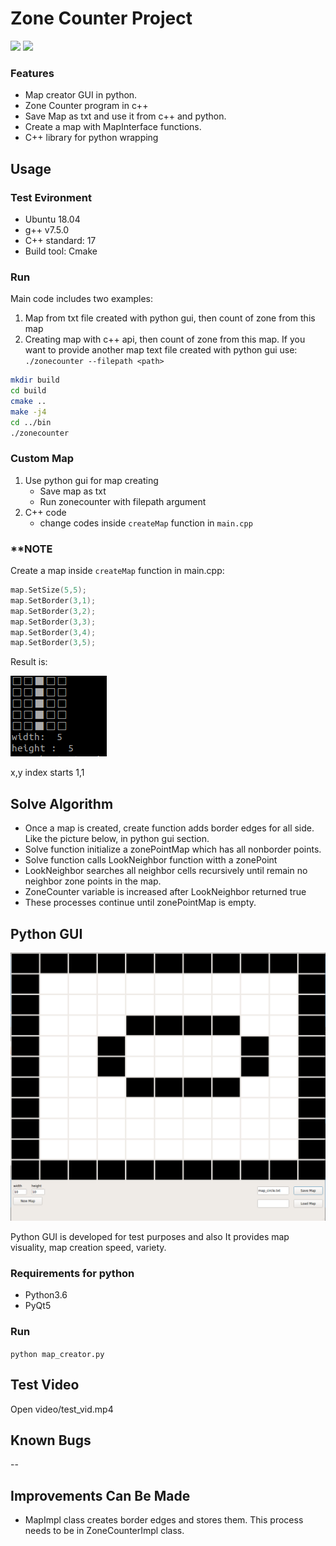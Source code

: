 # Zone Counter Project

![](https://img.shields.io/badge/platform-Ubuntu%20Bionic-blue) ![](https://img.shields.io/badge/build-passing-green)
### Features

- Map creator GUI in python.
- Zone Counter program in c++
- Save Map as txt and use it from c++ and python.
- Create a map with MapInterface functions.
- C++ library for python wrapping

## Usage

### Test Evironment
- Ubuntu 18.04
- g++ v7.5.0
- C++ standard: 17
- Build tool: Cmake

### Run
Main code includes two examples:
1. Map from txt file created with python gui, then count of zone from this map
2. Creating map  with c++ api, then count of zone from this map.
If you want to provide another map text file created with python gui use: `./zonecounter --filepath <path>`

```bash
mkdir build
cd build
cmake ..
make -j4
cd ../bin
./zonecounter
```

### Custom Map
1. Use python gui for map creating
	- Save map as txt
	- Run zonecounter with filepath argument
2. C++ code
	- change codes inside `createMap` function in `main.cpp`
	
### ****NOTE**
Create a map inside `createMap` function in main.cpp:
```c++
map.SetSize(5,5);
map.SetBorder(3,1);
map.SetBorder(3,2);
map.SetBorder(3,3);
map.SetBorder(3,4);
map.SetBorder(3,5);
```
Result is:

![](images/map5x5.png)

x,y index starts 1,1

## Solve Algorithm

- Once a map is created, create function adds border edges for all side. Like the picture below, in python gui section.
- Solve function initialize a zonePointMap which has all nonborder points. 
- Solve function calls LookNeighbor function witth a zonePoint
- LookNeighbor searches all neighbor cells recursively until remain no neighbor zone points in the map.
- ZoneCounter variable is increased after LookNeighbor returned true
- These processes continue until zonePointMap is empty.

## Python GUI

![](images/python_gui.png)

Python GUI is developed for test purposes and also It provides map visuality, map creation speed, variety.

### Requirements for python
- Python3.6
- PyQt5

### Run
`python map_creator.py`


## Test Video

Open video/test_vid.mp4

## Known Bugs
--

## Improvements Can Be Made

- MapImpl class creates border edges and stores them. This process needs to be in ZoneCounterImpl class.



